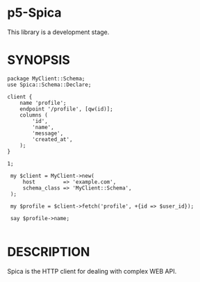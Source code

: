 p5-Spica
===========================================================================

This library is a development stage.

# SYNOPSIS

```
package MyClient::Schema;
use Spica::Schema::Declare;

client {
    name 'profile';
    endpoint '/profile', [qw(id)];
    columns (
        'id',
        'name',
        'message',
        'created_at',
    );
}

1;

 my $client = MyClient->new(
     host         => 'example.com',
     schema_class => 'MyClient::Schema',
 );

 my $profile = $client->fetch('profile', +{id => $user_id});

 say $profile->name;
 
 ```

# DESCRIPTION

Spica is the HTTP client for dealing with complex WEB API.

